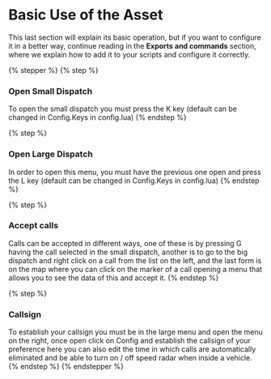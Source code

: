 # Basic Use of the Asset

This last section will explain its basic operation, but if you want to configure it in a better way, continue reading in the **Exports and commands** section, where we explain how to add it to your scripts and configure it correctly.

{% stepper %}
{% step %}
### Open Small Dispatch

To open the small dispatch you must press the K key (default can be changed in Config.Keys in config.lua)
{% endstep %}

{% step %}
### Open Large Dispatch

In order to open this menu, you must have the previous one open and press the L key (default can be changed in Config.Keys in config.lua)
{% endstep %}

{% step %}
### Accept calls

Calls can be accepted in different ways, one of these is by pressing G having the call selected in the small dispatch, another is to go to the big dispatch and right click on a call from the list on the left, and the last form is on the map where you can click on the marker of a call opening a menu that allows you to see the data of this and accept it.
{% endstep %}

{% step %}
### Callsign

To establish your callsign you must be in the large menu and open the menu on the right, once open click on Config and establish the callsign of your preference here you can also edit the time in which calls are automatically eliminated and be able to turn on / off speed radar when inside a vehicle.
{% endstep %}
{% endstepper %}
